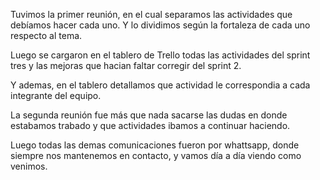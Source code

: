 Tuvimos la primer reunión, en el cual separamos las actividades que debíamos hacer cada uno. Y lo dividimos según la fortaleza de cada uno respecto al tema.

Luego se cargaron en el tablero de Trello todas las actividades del sprint tres y las mejoras que hacian faltar corregir del sprint 2. 

Y ademas, en el tablero detallamos que actividad le correspondia a cada integrante del equipo.

La segunda reunión fue más que nada sacarse las dudas en donde estabamos trabado y que actividades ibamos a continuar haciendo.

Luego todas las demas comunicaciones fueron por whattsapp, donde siempre nos mantenemos en contacto, y vamos día a día viendo como venimos.